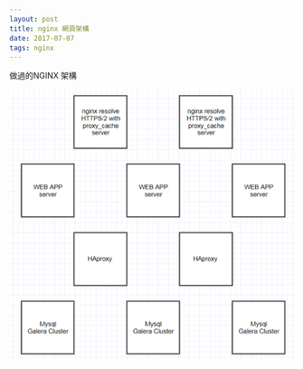 ```yaml
---
layout: post
title: nginx 網頁架構
date: 2017-07-07
tags: nginx
---
```

做過的NGINX 架構

<img src="/images/posts/nginx/p1.png">
